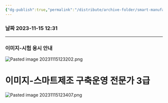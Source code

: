 ```yaml
---
{"dg-publish":true,"permalink":"/distribute/archive-folder/smart-manufacturing-implementation-professional/","noteIcon":""}
---
```


### 날짜 2023-11-15 12:31

-------------------------------
### 이미지-시험 응시 안내
![Pasted image 20231115123202.png](/img/user/%EC%B2%A8%EB%B6%80%ED%8C%8C%EC%9D%BC/Pasted%20image%2020231115123202.png)


# 이미지-스마트제조 구축운영 전문가 3급
![Pasted image 20231115123407.png](/img/user/%EC%B2%A8%EB%B6%80%ED%8C%8C%EC%9D%BC/Pasted%20image%2020231115123407.png)